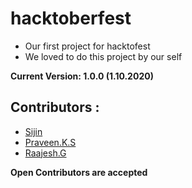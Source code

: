 # hacktoberfest

- Our first project for hacktofest 
- We loved to do this project by our self 

**Current Version: 1.0.0 (1.10.2020)**

## Contributors :

- [Sijin](https://github.com/sijin-raj)
- [Praveen.K.S](https://github.com/lightningsarp)
- [Raajesh.G](https://github.com/Raajesh-G)

**Open Contributors are accepted**

